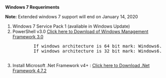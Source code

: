 **Windows 7 Requeriments**
<p>
	<strong>Note:</strong> Extended windows 7 support will end on January 14, 2020
	<ol>
	<li>Windows 7 Service Pack 1 (avaliable in Windows Update)</li>
	<li>PowerShell v3.0  <a href="https://www.microsoft.com/en-us/download/details.aspx?id=34595">  Click here to Download of Windows Management Framework 3.0 </a>
	<pre>
		If windows architecture is 64 bit mark: Windows6.1-KB2506143-x64.msu and click next to download file
		If windows architecture is 32 bit mark: Windows6.1-KB2506143-x86.msu and click next to download file
	</pre>
	<li>Install Microsoft .Net Framework v4+  : <a href="https://dotnet.microsoft.com/download/thank-you/net472"> Click here to Download  .Net Framework 4.7.2</a>
	</ol>
</p>